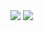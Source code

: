 <img src="http://9.media.tumblr.com/jVXA3yeekmescaviNSaGd19ho1_500.jpg">
<img src="http://media.tumblr.com/UzLE8mKerg91wdkp9WGykuRPo1_500.jpg">

